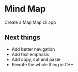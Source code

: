 # Mind Map

Create a Map Map cli app

## Next things

- Add better navigation
- Add text emphasis
- Add copy, cut and paste
- Rewrite the whole thing in C++
